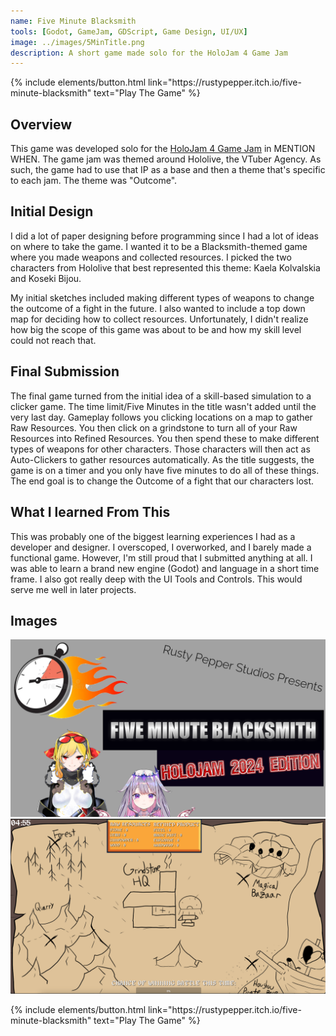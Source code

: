 ```yaml
---
name: Five Minute Blacksmith
tools: [Godot, GameJam, GDScript, Game Design, UI/UX]
image: ../images/5MinTitle.png
description: A short game made solo for the HoloJam 4 Game Jam
---
```

<p class="text-center">
{% include elements/button.html link="https://rustypepper.itch.io/five-minute-blacksmith" text="Play The Game" %}
</p>

## Overview

This game was developed solo for the [HoloJam 4 Game Jam]() in MENTION WHEN. The game jam was themed around Hololive, the VTuber Agency. As such, the game had to use that IP as a base and then a theme that's specific to each jam. The theme was "Outcome". 

## Initial Design

I did a lot of paper designing before programming since I had a lot of ideas on where to take the game. I wanted it to be a Blacksmith-themed game where you made weapons and collected resources. I picked the two characters from Hololive that best represented this theme: Kaela Kolvalskia and Koseki Bijou. 

My initial sketches included making different types of weapons to change the outcome of a fight in the future. I also wanted to include a top down map for deciding how to collect resources. Unfortunately, I didn't realize how big the scope of this game was about to be and how my skill level could not reach that.

## Final Submission

The final game turned from the initial idea of a skill-based simulation to a clicker game. The time limit/Five Minutes in the title wasn't added until the very last day. 
Gameplay follows you clicking locations on a map to gather Raw Resources. You then click on a grindstone to turn all of your Raw Resources into Refined Resources. You then spend these to make different types of weapons for other characters. Those characters will then act as Auto-Clickers to gather resources automatically. As the title suggests, the game is on a timer and you only have five minutes to do all of these things. The end goal is to change the Outcome of a fight that our characters lost.  

## What I learned From This

This was probably one of the biggest learning experiences I had as a developer and designer. I overscoped, I overworked, and I barely made a functional game. However, I'm still proud that I submitted anything at all. I was able to learn a brand new engine (Godot) and language in a short time frame. I also got really deep with the UI Tools and Controls. This would serve me well in later projects.

## Images

<img src="../images/5MinTitle.png">
<img src="../images/BlacksmithSC.png">


<p class="text-center">
{% include elements/button.html link="https://rustypepper.itch.io/five-minute-blacksmith" text="Play The Game" %}
</p>